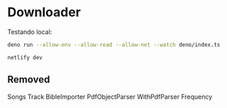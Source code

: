 # Downloader

Testando local:

```bash
deno run --allow-env --allow-read --allow-net --watch deno/index.ts
```

```bash
netlify dev
```

## Removed

Songs
Track
BibleImporter
PdfObjectParser
WithPdfParser
Frequency

